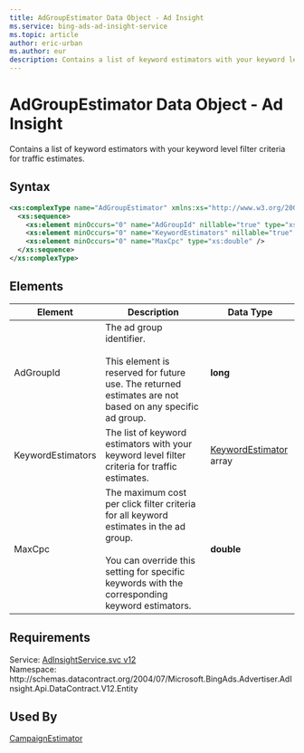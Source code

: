 ```yaml
---
title: AdGroupEstimator Data Object - Ad Insight
ms.service: bing-ads-ad-insight-service
ms.topic: article
author: eric-urban
ms.author: eur
description: Contains a list of keyword estimators with your keyword level filter criteria for traffic estimates.
---
```

# AdGroupEstimator Data Object - Ad Insight
Contains a list of keyword estimators with your keyword level filter criteria for traffic estimates.

## Syntax
```xml
<xs:complexType name="AdGroupEstimator" xmlns:xs="http://www.w3.org/2001/XMLSchema">
  <xs:sequence>
    <xs:element minOccurs="0" name="AdGroupId" nillable="true" type="xs:long" />
    <xs:element minOccurs="0" name="KeywordEstimators" nillable="true" type="tns:ArrayOfKeywordEstimator" />
    <xs:element minOccurs="0" name="MaxCpc" type="xs:double" />
  </xs:sequence>
</xs:complexType>
```

## <a name="elements"></a>Elements

|Element|Description|Data Type|
|-----------|---------------|-------------|
|<a name="adgroupid"></a>AdGroupId|The ad group identifier.<br/><br/>This element is reserved for future use. The returned estimates are not based on any specific ad group.|**long**|
|<a name="keywordestimators"></a>KeywordEstimators|The list of keyword estimators with your keyword level filter criteria for traffic estimates.|[KeywordEstimator](keywordestimator.md) array|
|<a name="maxcpc"></a>MaxCpc|The maximum cost per click filter criteria for all keyword estimates in the ad group.<br/><br/>You can override this setting for specific keywords with the corresponding keyword estimators.|**double**|

## Requirements
Service: [AdInsightService.svc v12](https://adinsight.api.bingads.microsoft.com/Api/Advertiser/AdInsight/v12/AdInsightService.svc)  
Namespace: http\://schemas.datacontract.org/2004/07/Microsoft.BingAds.Advertiser.AdInsight.Api.DataContract.V12.Entity  

## Used By
[CampaignEstimator](campaignestimator.md)  
